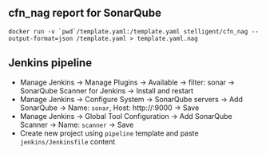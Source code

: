 ## cfn_nag report for SonarQube
```
docker run -v `pwd`/template.yaml:/template.yaml stelligent/cfn_nag --output-format=json /template.yaml > template.yaml.nag
```

## Jenkins pipeline
- Manage Jenkins -> Manage Plugins -> Available -> filter: sonar -> SonarQube Scanner for Jenkins -> Install and restart
- Manage Jenkins -> Configure System -> SonarQube servers -> Add SonarQube -> Name: `sonar`, Host: http://<sonar>:9000 -> Save
- Manage Jenkins -> Global Tool Configuration -> Add SonarQube Scanner -> Name: `scanner` -> Save
- Create new project using `pipeline` template and paste `jenkins/Jenkinsfile` content
